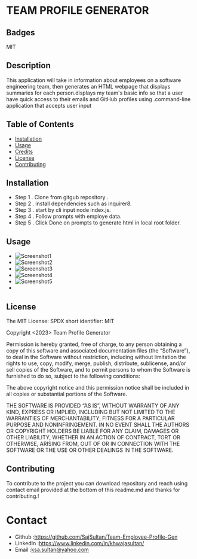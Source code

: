 # TEAM PROFILE GENERATOR
  ## Badges
  MIT
  
  ## Description
  This application will take in information about employees on a software engineering team, then generates an HTML webpage that displays summaries for each person.displays my team's basic info so that a user have quick access to their emails and GitHub profiles using .command-line application that accepts  user input
  
  ## Table of Contents 
  
  - [Installation](#installation)
  - [Usage](#usage)
  - [Credits](#credits)
  - [License](#license)
  - [Contributing](#contributing)
  
  ## Installation
  - Step 1 . Clone from gitgub repository .
  - Step 2 . install dependencies such as inquirer8.
  - Step 3 . start by cli input node index.js.
  - Step 4 . Follow prompts with employe data.
  - Step 5 . Click Done on prompts to generate html in local root folder.
  ## Usage
  - ![Screenshot1](../Team-Employee-Profile-Gen/assets/images/Team%20pro%20gen%20Repoimage%20(Small).jpg)
  - ![Screenshot2](../Team-Employee-Profile-Gen/assets/images/repo%20code%20image%20(Small).jpg)
  - ![Screenshot3](../Team-Employee-Profile-Gen/assets/images/cli%202%20input%20data.jpg)
  - ![Screenshot4](../Team-Employee-Profile-Gen/assets/images/cli%20images%20team%20pro%20gen.jpg)
  - ![Screenshot5](../Team-Employee-Profile-Gen/assets/images/image%20of%20generated%20html%20(Small).jpg)
  - 
  


  ## License
  The MIT License: 
  SPDX short identifier: MIT

  Copyright <2023> Team Profile Generator 

Permission is hereby granted, free of charge, to any person obtaining a copy of this software and associated documentation files (the “Software”), to deal in the Software without restriction, including without limitation the rights to use, copy, modify, merge, publish, distribute, sublicense, and/or sell copies of the Software, and to permit persons to whom the Software is furnished to do so, subject to the following conditions:

The above copyright notice and this permission notice shall be included in all copies or substantial portions of the Software.

THE SOFTWARE IS PROVIDED “AS IS”, WITHOUT WARRANTY OF ANY KIND, EXPRESS OR IMPLIED, INCLUDING BUT NOT LIMITED TO THE WARRANTIES OF MERCHANTABILITY, FITNESS FOR A PARTICULAR PURPOSE AND NONINFRINGEMENT. IN NO EVENT SHALL THE AUTHORS OR COPYRIGHT HOLDERS BE LIABLE FOR ANY CLAIM, DAMAGES OR OTHER LIABILITY, WHETHER IN AN ACTION OF CONTRACT, TORT OR OTHERWISE, ARISING FROM, OUT OF OR IN CONNECTION WITH THE SOFTWARE OR THE USE OR OTHER DEALINGS IN THE SOFTWARE.
  
 
  
  ## Contributing
  To contribute to the project you can download repository and reach using contact email provided at the bottom of this readme.md and thanks for contributing.!


  # Contact
  * Github :https://github.com/SajSultan/Team-Employee-Profile-Gen
  * LinkedIn :https://www.linkedin.com/in/khwajasultan/
  * Email :ksa.sultan@yahoo.com

  
